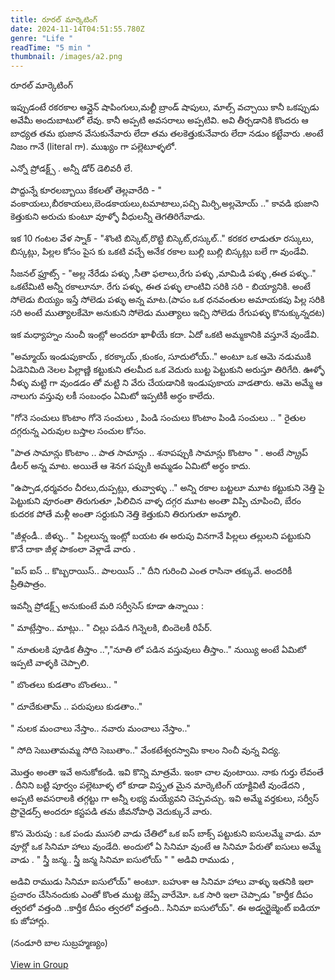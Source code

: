 ```yaml
---
title: రూరల్ మార్కెటింగ్
date: 2024-11-14T04:51:55.780Z
genre: "Life "
readTime: "5 min "
thumbnail: /images/a2.png
---
```



<!--StartFragment-->

రూరల్ మార్కెటింగ్

ఇప్పుడంటే రకరకాల ఆన్లైన్ షాపింగులు,మల్టీ బ్రాండ్ షాపులు, మాల్స్ వచ్చాయి కానీ ఒకప్పుడు అవేమీ అందుబాటులో లేవు. కానీ అప్పటి అవసరాలు అప్పటివి. అవి తీర్చడానికి కొందరు ఆ బాధ్యత తమ భుజాన వేసుకునేవారు లేదా తమ తలకెత్తుకునేవారు లేదా నడుం కట్టేవారు .అంటే నిజం గానే (literal గా). ముఖ్యం గా పల్లెటూళ్ళలో.

ఎన్నో ప్రోడక్ట్స్ . అన్నీ డోర్ డెలివరీ లే.

[](<>)పొద్దున్నే కూరలబ్బాయి కేకలతో తెల్లవారేది - " వంకాయలు,బీరకాయలు,బెండకాయలు,టమాటాలు,పచ్చి మిర్చి,అల్లమోయ్ .." కావడి భుజాని కెత్తుకుని అరుచు కుంటూ వూళ్ళో వీధులన్నీ తెగతిరిగేవాడు.

ఇక 10 గంటల వేళ స్నాక్ - "శొంటి బిస్కెట్,రొట్టి బిస్కెట్,రస్కుల్.." కరకర లాడుతూ రస్కులు, బిస్కట్లు, పిల్లల కోసం పైస కు ఒకటి వచ్చే అనేక రకాల బుల్లి బుల్లి బిస్కట్లు బలే గా వుండేవి.

సీజనల్ ఫ్రూట్స్ - "అల్ల నేరేడు పళ్ళు ,సీతా ఫలాలు,రేగు పళ్ళు ,మామిడి పళ్ళు ,ఈత పళ్ళు.." ఒకటేమిటి అన్నీ రకాలూనూ. రేగు పళ్ళు, ఈత పళ్ళు లాంటివి సరికి సరి - బియ్యానికి. అంటే సోలెడు బియ్యం ఇస్తే సోలెడు పళ్ళు అన్న మాట.(పాపం ఒక ధనవంతుల అమాయకపు పిల్ల సరికి సరి అంటే ముత్యాలకేమో అనుకుని సోలెడు ముత్యాలు ఇచ్చి సోలెడు రేగుపళ్ళు కొనుక్కున్నదట)

ఇక మధ్యాహ్నం నుంచీ ఇంట్లో అందరూ ఖాళీయే కదా. ఏదో ఒకటి అమ్మకానికి వస్తూనే వుండేవి.

"అమ్మాయ్ ఇండుపుకాయ్ , కరక్కాయ్ ,కుంకం, సూదులోయ్.." అంటూ ఒక ఆమె నడుముకి ఏడెనిమిది నెలల పిల్లాణ్ణి కట్టుకుని తలమీద ఒక వెదురు బుట్ట పెట్టుకుని అరుస్తూ తిరిగేది. ఊళ్ళో నీళ్ళు మట్టి గా వుండడం తో మట్టి ని వేరు చేయడానికి ఇండుపుకాయ వాడతారు. ఆమె అమ్మే ఆ నాలుగు వస్తువు లకీ సంబంధం ఏమిటో ఇప్పటికీ అర్ధం కాలేదు.

"గోనె సంచులు కొంటాం గోనె సంచులు , పిండి సంచులు కొంటాం పిండి సంచులు .. " రైతుల దగ్గరున్న ఎరువుల బస్తాల సంచుల కోసం.

"పాత సామాన్లు కొంటాం .. పాత సామాన్లు .. శనాపప్పుకి సామాన్లు కొంటాం " . అంటే స్క్రాప్ డీలర్ అన్న మాట. అయితే ఆ శెనగ పప్పుకి అమ్మడం ఏమిటో అర్ధం కాదు.

"ఉప్పాడ,ధర్మవరం చీరలు,దుప్పట్లు, తువ్వాళ్ళు .." అన్ని రకాల బట్టలూ మూట కట్టుకుని నెత్తి పై పెట్టుకుని వూరంతా తిరుగుతూ ,పిలిచిన వాళ్ళ దగ్గర మూట అంతా విప్పి చూపించి, బేరం కుదరక పోతే మళ్లీ అంతా సర్దుకుని నెత్తి కెత్తుకుని తిరుగుతూ అమ్మాలి.

"జీళ్లండీ.. జీళ్ళు.. " పిల్లలున్న ఇంట్లో బయట ఈ అరుపు వినగానే పిల్లలు తల్లులని పట్టుకుని కొనే దాకా జీళ్ల పాకంలా వెళ్లాడే వారు .

"ఐస్ ఐస్ .. కొబ్బరాయిస్.. పాలయిస్ .." దీని గురించి ఎంత రాసినా తక్కువే. అందరికీ ప్రీతిపాత్రం.

ఇవన్నీ ప్రోడక్ట్స్ అనుకుంటే మరి సర్వీసెస్ కూడా ఉన్నాయి :

" మాట్లేస్తాం.. మాట్లు.. " చిల్లు పడిన గిన్నెలకి, బిందెలకీ రిపేర్.

" నూతులకి పూడిక తీస్తాం ..","నూతి లో పడిన వస్తువులు తీస్తాం.." నుయ్యి అంటే ఏమిటో ఇప్పటి వాళ్ళకి చెప్పాలి.

" బొంతలు కుడతాం బొంతలు.. "

" దూదేకుతామ్ .. పరుపులు కుడతాం.."

" నులక మంచాలు నేస్తాం.. నవారు మంచాలు నేస్తాం.."

" సోది సెబుతామమ్మ సోది సెబుతాం.." వేంకటేశ్వరస్వామి కాలం నించీ వున్న విద్య.

మొత్తం అంతా ఇవే అనుకోకండి. ఇవి కొన్ని మాత్రమే. ఇంకా చాల వుంటాయి. నాకు గుర్తు లేవంతే . దీనిని బట్టి పూర్వం పల్లెటూళ్ళ లో కూడా విస్తృత మైన మార్కెటింగ్ యాక్టివిటీ వుండేదని , అప్పటి అవసరాలకి తగ్గట్టు గా అన్నీ లభ్య మయ్యేవని చెప్పవచ్చు. ఇవి అమ్మే వర్తకులు, సర్వీస్ ప్రొవైడర్స్ అందరూ కస్టపడి తమ జీవనోపాధి వెదుక్కునే వారు.

కొస మెరుపు : ఒక పండు ముసలి వాడు చేతిలో ఒక ఐస్ బాక్స్ పట్టుకుని ఐసులమ్మే వాడు. మా వూర్లో ఒక సినిమా హాలు వుండేది. అందులో ఏ సినిమా వుంటే ఆ సినిమా పేరుతో ఐసులు అమ్మే వాడు . " స్త్రీ జన్మ.. స్త్రీ జన్మ సినిమా ఐసులోయ్ " " అడివి రాముడు ,

అడివి రాముడు సినిమా ఐసులోయ్" అంటూ. బహుశా ఆ సినిమా హాలు వాళ్ళు ఇతనికి ఇలా ప్రచారం చేసినందుకు ఎంతో కొంత ముట్ట జెప్పే వారేమో. ఒక సారి ఇలా చెప్పాడు "కార్తీక దీపం త్వరలో వత్తంది ..కార్తీక దీపం త్వరలో వత్తంది.. సినిమా ఐసులోయ్". ఈ అడ్వర్టైజ్మెంట్ ఐడియా కు జోహార్లు.

(నండూరి బాల సుబ్రహ్మణ్యం)

[View in Group](https://www.facebook.com/groups/213960205369030/?multi_permalinks=8555229481242019&__cft__[0]=AZVWbHycYYK-sy1fY6nyAHMfU3wnbhMc_7yQhVByTAQhfyQw_ecZhX7FUVM0SKe9wyzIy82q3pfU8EnP9gr4ich6CpNB4XDLbfG3z5ZoBpSWOB67kvyphul-TkEsA3X4dmBmMFh-H_JxQzEiR4Ur-iyK&__tn__=-R)

>
